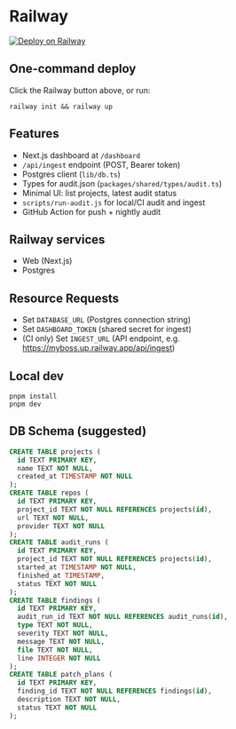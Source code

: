 # Railway
[![Deploy on Railway](https://railway.app/button.svg)](https://railway.app/new/template?template=https://github.com/GooseyPrime/MyBoss&plugins=postgresql)

## One-command deploy

Click the Railway button above, or run:

```
railway init && railway up
```

## Features
- Next.js dashboard at `/dashboard`
- `/api/ingest` endpoint (POST, Bearer token)
- Postgres client (`lib/db.ts`)
- Types for audit.json (`packages/shared/types/audit.ts`)
- Minimal UI: list projects, latest audit status
- `scripts/run-audit.js` for local/CI audit and ingest
- GitHub Action for push + nightly audit

## Railway services
- Web (Next.js)
- Postgres

## Resource Requests
- Set `DATABASE_URL` (Postgres connection string)
- Set `DASHBOARD_TOKEN` (shared secret for ingest)
- (CI only) Set `INGEST_URL` (API endpoint, e.g. https://myboss.up.railway.app/api/ingest)

## Local dev
```
pnpm install
pnpm dev
```

## DB Schema (suggested)
```sql
CREATE TABLE projects (
  id TEXT PRIMARY KEY,
  name TEXT NOT NULL,
  created_at TIMESTAMP NOT NULL
);
CREATE TABLE repos (
  id TEXT PRIMARY KEY,
  project_id TEXT NOT NULL REFERENCES projects(id),
  url TEXT NOT NULL,
  provider TEXT NOT NULL
);
CREATE TABLE audit_runs (
  id TEXT PRIMARY KEY,
  project_id TEXT NOT NULL REFERENCES projects(id),
  started_at TIMESTAMP NOT NULL,
  finished_at TIMESTAMP,
  status TEXT NOT NULL
);
CREATE TABLE findings (
  id TEXT PRIMARY KEY,
  audit_run_id TEXT NOT NULL REFERENCES audit_runs(id),
  type TEXT NOT NULL,
  severity TEXT NOT NULL,
  message TEXT NOT NULL,
  file TEXT NOT NULL,
  line INTEGER NOT NULL
);
CREATE TABLE patch_plans (
  id TEXT PRIMARY KEY,
  finding_id TEXT NOT NULL REFERENCES findings(id),
  description TEXT NOT NULL,
  status TEXT NOT NULL
);
```
